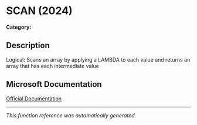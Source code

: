 # SCAN (2024)

**Category:** 

## Description
Logical: Scans an array by applying a LAMBDA to each value and returns an array that has each intermediate value

## Microsoft Documentation
[Official Documentation](https://support.microsoft.com//en-us/office/scan-function-d58dfd11-9969-4439-b2dc-e7062724de29)

---
*This function reference was automatically generated.*
